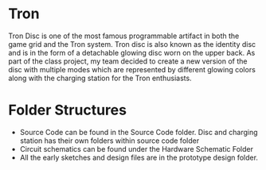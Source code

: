 # Tron

Tron Disc is one of the most famous programmable artifact in both the game grid and the Tron system. Tron disc is also known as the identity disc and is in the form of a detachable glowing disc worn on the upper back. As part of the class project, my team decided to create a new version of the disc with multiple modes which are represented by different glowing colors along with the charging station for the Tron enthusiasts. 

# Folder Structures

  - Source Code can be found in the Source Code folder. Disc and charging station has their own folders within source code folder
  - Circuit schematics can be found under the Hardware Schematic Folder
  - All the early sketches and design files are in the prototype design folder.
